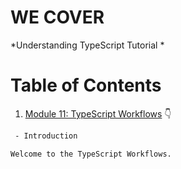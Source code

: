 # WE COVER

*Understanding TypeScript Tutorial *

# Table of Contents


1. [Module 11: TypeScript Workflows]() 👇

	 
```bash
 - Introduction

Welcome to the TypeScript Workflows.
```


